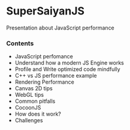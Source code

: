SuperSaiyanJS
=============

Presentation about JavaScript performance

### Contents

- JavaScript perfomance
- 	Understand how a modern JS Engine works
- 	Profile and Write optimized code mindfully
- 	C++ vs JS performance example
- Rendering Performance
- 	Canvas 2D tips
- 	WebGL tips
- 	Common pitfalls
- CocoonJS
- 	How does it work?
- 	Challenges
